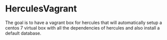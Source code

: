 # HerculesVagrant
The goal is to have a vagrant box for hercules that will automatically setup a centos 7 virtual box with all the dependencies of hercules and also install a default database.
